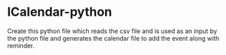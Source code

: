 # ICalendar-python

Create this python file which reads the csv file and is used as an input by the python file and generates the calendar file to add the event along with reminder.
